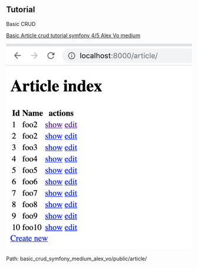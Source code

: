 ## Tutorial

Basic CRUD

[Basic Article crud tutorial symfony 4/5 Alex Vo medium](https://medium.com/@votanlean/create-a-basic-crud-website-with-symfony-4-2-and-some-command-line-helpers-3719677d0e)


![Article](article.png)


Path: basic_crud_symfony_medium_alex_vo/public/article/

